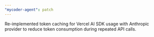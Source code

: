 ```yaml
---
"mycoder-agent": patch
---
```


Re-implemented token caching for Vercel AI SDK usage with Anthropic provider to reduce token consumption during repeated API calls.